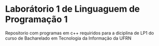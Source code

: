 # Laborátorio 1 de Linguaguem de Programação 1


Repositorio com programas em c++ requiridos para a diciplina de LP1 do curso de Bacharelado em Tecnologia da Informação da UFRN
